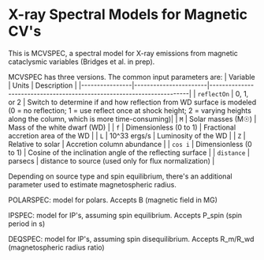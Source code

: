 # X-ray Spectral Models for Magnetic CV's

This is MCVSPEC, a spectral model for X-ray emissions from magnetic cataclysmic variables (Bridges et al. in prep).

MCVSPEC has three versions. The common input parameters are:
| Variable       | Units                 | Description                                                           |
|----------------|-----------------------|-----------------------------------------------------------------------|
| `reflectOn`    | 0, 1, or 2             | Switch to determine if and how reflection from WD surface is modeled (0 = no reflection; 1 = use reflect once at shock height; 2 = varying heights along the column, which is more time-consuming)|
| `M`            | Solar masses (M☉)     | Mass of the white dwarf (WD)                                           |
| `f`            | Dimensionless (0 to 1) | Fractional accretion area of the WD                                    |
| `L`            | 10^33 ergs/s           | Luminosity of the WD                                                   |
| `Z`            | Relative to solar      | Accretion column abundance                            |
| `cos i`        | Dimensionless (0 to 1) | Cosine of the inclination angle of the reflecting surface              |
| `distance`     | parsecs                | distance to source (used only for flux normalization)              |

Depending on source type and spin equilibrium, there's an additional parameter used to estimate magnetospheric radius.

POLARSPEC: model for polars. Accepts B (magnetic field in MG)

IPSPEC: model for IP's, assuming spin equilibrium. Accepts P_spin (spin period in s)

DEQSPEC: model for IP's, assuming spin disequilibrium. Accepts R_m/R_wd (magnetospheric radius ratio)
